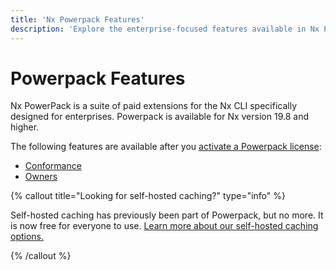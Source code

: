 ```yaml
---
title: 'Nx Powerpack Features'
description: 'Explore the enterprise-focused features available in Nx Powerpack, including conformance rules and code ownership management.'
---
```


# Powerpack Features

Nx PowerPack is a suite of paid extensions for the Nx CLI specifically designed for enterprises. Powerpack is available for Nx version 19.8 and higher.

The following features are available after you [activate a Powerpack license](/nx-enterprise/activate-powerpack):

- [Conformance](/nx-enterprise/powerpack/conformance)
- [Owners](/nx-enterprise/powerpack/owners)

{% callout title="Looking for self-hosted caching?" type="info" %}

Self-hosted caching has previously been part of Powerpack, but no more. It is now free for everyone to use. [Learn more about our self-hosted caching options.](/recipes/running-tasks/self-hosted-caching)

{% /callout %}
